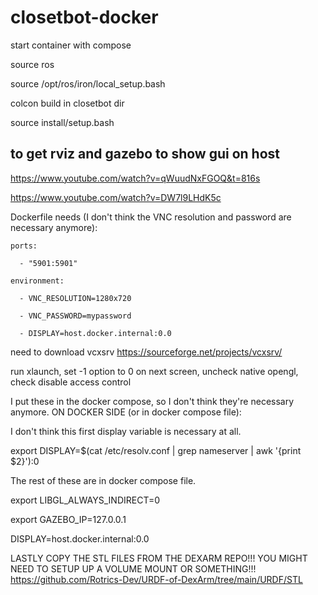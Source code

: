 # closetbot-docker


start container with compose

source ros

source /opt/ros/iron/local_setup.bash

colcon build in closetbot dir

source install/setup.bash



## to get rviz and gazebo to show gui on host


https://www.youtube.com/watch?v=qWuudNxFGOQ&t=816s

https://www.youtube.com/watch?v=DW7l9LHdK5c


Dockerfile needs (I don't think the VNC resolution and password are necessary anymore):

    ports:
    
      - "5901:5901"
      
    environment:
    
      - VNC_RESOLUTION=1280x720
      
      - VNC_PASSWORD=mypassword
      
      - DISPLAY=host.docker.internal:0.0
      


need to download vcxsrv
https://sourceforge.net/projects/vcxsrv/

run xlaunch, set -1 option to 0
on next screen, uncheck native opengl, check disable access control

I put these in the docker compose, so I don't think they're necessary anymore.
ON DOCKER SIDE (or in docker compose file):

I don't think this first display variable is necessary at all.

export DISPLAY=$(cat /etc/resolv.conf | grep nameserver | awk '{print $2}'):0 


The rest of these are in docker compose file.

export LIBGL_ALWAYS_INDIRECT=0

export GAZEBO_IP=127.0.0.1

DISPLAY=host.docker.internal:0.0


LASTLY COPY THE STL FILES FROM THE DEXARM REPO!!! YOU MIGHT NEED TO SETUP UP A VOLUME MOUNT OR SOMETHING!!!
https://github.com/Rotrics-Dev/URDF-of-DexArm/tree/main/URDF/STL
